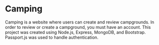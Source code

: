 <h1>Camping</h1>
Camping is a website where users can create and review campgrounds. In order to review or create a campground, you must have an account.  
 This project was created using Node.js, Express, MongoDB, and Bootstrap. Passport.js was used to handle authentication.
